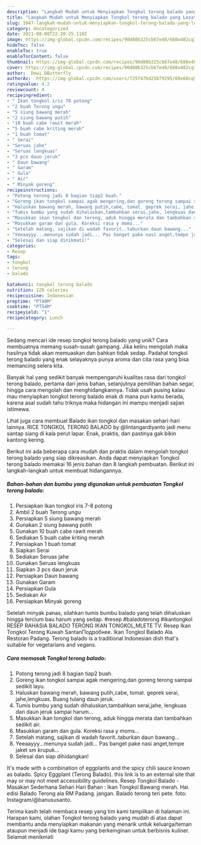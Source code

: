 ```yaml
---
description: "Langkah Mudah untuk Menyiapkan Tongkol terong balado yang Lezat Sekali"
title: "Langkah Mudah untuk Menyiapkan Tongkol terong balado yang Lezat Sekali"
slug: 1047-langkah-mudah-untuk-menyiapkan-tongkol-terong-balado-yang-lezat-sekali
category: Uncategorized
date: 2021-08-08T22:20:25.118Z
image: https://img-global.cpcdn.com/recipes/90d80b325cb67e48/680x482cq70/tongkol-terong-balado-foto-resep-utama.jpg
hideToc: false
enableToc: true
enableTocContent: false
thumbnail: https://img-global.cpcdn.com/recipes/90d80b325cb67e48/680x482cq70/tongkol-terong-balado-foto-resep-utama.jpg
cover: https://img-global.cpcdn.com/recipes/90d80b325cb67e48/680x482cq70/tongkol-terong-balado-foto-resep-utama.jpg
author:  Dewi DButterfly
authorAv:  https://img-global.cpcdn.com/users/725f47bd25b79295/60x60cq50/avatar.jpg
ratingvalue: 4.2
reviewcount: 4
recipeingredient:
- " Ikan tongkol iris 78 potong"
- "2 buah Terong ungu"
- "5 siung bawang merah"
- "2 siung bawang putih"
- "10 buah cabe rawit merah"
- "5 buah cabe kriting merah"
- "1 buah tomat"
- " Serai"
- "Seruas jahe"
- "Seruas lengkuas"
- "3 pcs daun jeruk"
- " Daun bawang"
- " Garam"
- " Gula"
- " Air"
- " Minyak goreng"
recipeinstructions:
- "Potong terong jadi 8 bagian tiap2 buah."
- "Goreng ikan tongkol sampai agak mengering,dan goreng terong sampai sedikit layu."
- "Haluskan bawang merah, bawang putih,cabe, tomat. geprek serai, jahe,lengkuas. Buang tulang daun jeruk."
- "Tumis bumbu yang sudah dihaluskan,tambahkan serai,jahe, lengkuas dan daun jeruk sampai harum..."
- "Masukkan ikan tongkol dan terong, aduk hingga merata dan tambahkan sedikit air."
- "Masukkan garam dan gula. Koreksi rasa y moms..."
- "Setelah matang, sajikan di wadah favorit..taburkan daun bawang..."
- "Yeeaayyy...menunya sudah jadi... Pas banget pake nasi anget,tempe jaket sm krupuk..."
- "Selesai dan siap dinikmati!"
categories:
- Resep
tags:
- tongkol
- terong
- balado

katakunci: tongkol terong balado 
nutrition: 229 calories
recipecuisine: Indonesian
preptime: "PT40M"
cooktime: "PT54M"
recipeyield: "1"
recipecategory: Lunch

---
```



Sedang mencari ide resep tongkol terong balado yang unik? Cara membuatnya memang susah-susah gampang. Jika keliru mengolah maka hasilnya tidak akan memuaskan dan bahkan tidak sedap. Padahal tongkol terong balado yang enak selayaknya punya aroma dan cita rasa yang bisa memancing selera kita.


Banyak hal yang sedikit banyak mempengaruhi kualitas rasa dari tongkol terong balado, pertama dari jenis bahan, selanjutnya pemilihan bahan segar, hingga cara mengolah dan menghidangkannya. Tidak usah pusing kalau mau menyiapkan tongkol terong balado enak di mana pun kamu berada, karena asal sudah tahu triknya maka hidangan ini mampu menjadi sajian istimewa.

Lihat juga cara membuat Balado ikan tongkol dan masakan sehari-hari lainnya. RICE TONGKOL TERONG BALADO by @lintangardiyanto jadi menu santap siang di kala perut lapar. Enak, praktis, dan pastinya gak bikin kantong kering.


Berikut ini ada beberapa cara mudah dan praktis dalam mengolah tongkol terong balado yang siap dikreasikan. Anda dapat menyiapkan Tongkol terong balado memakai 16 jenis bahan dan 8 langkah pembuatan. Berikut ini langkah-langkah untuk membuat hidangannya.

<!--inarticleads1-->

##### Bahan-bahan dan bumbu yang digunakan untuk pembuatan Tongkol terong balado:

1. Persiapkan  Ikan tongkol iris 7-8 potong
1. Ambil 2 buah Terong ungu
1. Persiapkan 5 siung bawang merah
1. Gunakan 2 siung bawang putih
1. Gunakan 10 buah cabe rawit merah
1. Sediakan 5 buah cabe kriting merah
1. Persiapkan 1 buah tomat
1. Siapkan  Serai
1. Sediakan Seruas jahe
1. Gunakan Seruas lengkuas
1. Siapkan 3 pcs daun jeruk
1. Persiapkan  Daun bawang
1. Gunakan  Garam
1. Persiapkan  Gula
1. Sediakan  Air
1. Persiapkan  Minyak goreng


Setelah minyak panas, silahkan tumis bumbu balado yang telah dihaluskan hingga tercium bau harum yang sedap. #resep #baladoterong #ikantongkol RESEP RAHASIA BALADO TERONG IKAN TONGKOL,MLETE TV. Resep Ikan Tongkol Terong Kuwah SantanПодробнее. Ikan Tongkol Balado Ala Restoran Padang. Terong balado is a traditional Indonesian dish that&#39;s suitable for vegetarians and vegans. 

<!--inarticleads2-->

##### Cara memasak Tongkol terong balado:

1. Potong terong jadi 8 bagian tiap2 buah.
1. Goreng ikan tongkol sampai agak mengering,dan goreng terong sampai sedikit layu.
1. Haluskan bawang merah, bawang putih,cabe, tomat. geprek serai, jahe,lengkuas. Buang tulang daun jeruk.
1. Tumis bumbu yang sudah dihaluskan,tambahkan serai,jahe, lengkuas dan daun jeruk sampai harum...
1. Masukkan ikan tongkol dan terong, aduk hingga merata dan tambahkan sedikit air.
1. Masukkan garam dan gula. Koreksi rasa y moms...
1. Setelah matang, sajikan di wadah favorit..taburkan daun bawang...
1. Yeeaayyy...menunya sudah jadi... Pas banget pake nasi anget,tempe jaket sm krupuk...
1. Selesai dan siap dihidangkan!

It&#39;s made with a combination of eggplants and the spicy chili sauce known as balado. Spicy Eggplant (Terong Balado). this link is to an external site that may or may not meet accessibility guidelines. Resep Tongkol Balado - Masakan Sederhana Sehari Hari Bahan : Ikan Tongkol Bawang merah. Hai. edisi Balado Terong ala RM Padang. jangan. Balado terong teri pete. foto: Instagram/@banususanto. 

Terima kasih telah membaca resep yang tim kami tampilkan di halaman ini. Harapan kami, olahan Tongkol terong balado yang mudah di atas dapat membantu anda menyiapkan makanan yang menarik untuk keluarga/teman ataupun menjadi ide bagi kamu yang berkeinginan untuk berbisnis kuliner. Selamat menikmati
